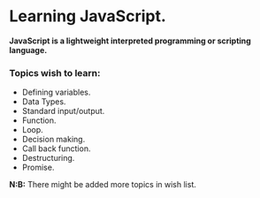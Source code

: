 # Learning JavaScript.

**JavaScript is a lightweight interpreted programming or scripting language.**

### Topics wish to learn:
- Defining variables.
- Data Types.
- Standard input/output.
- Function.
- Loop.
- Decision making.
- Call back function.
- Destructuring.
- Promise.

**N:B:** There might be added more topics in wish list.
